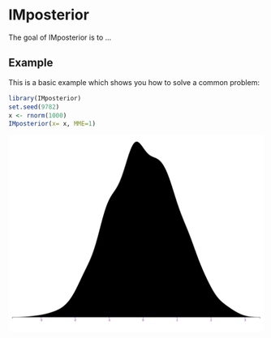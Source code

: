 <!-- README.md is generated from README.Rmd. Please edit that file -->
IMposterior
===========

The goal of IMposterior is to ...

Example
-------

This is a basic example which shows you how to solve a common problem:

``` r
library(IMposterior)
set.seed(9782)
x <- rnorm(1000)
IMposterior(x= x, MME=1)
```

![Posterior distribution](./posterior.png)
